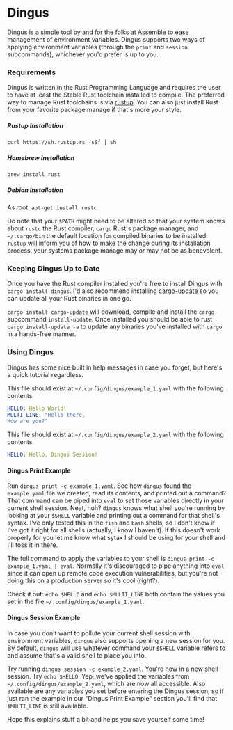 # Dingus

Dingus is a simple tool by and for the folks at Assemble to ease management of environment variables. Dingus supports two ways of applying environment variables (through the `print` and `session` subcommands), whichever you'd prefer is up to you.

### Requirements

Dingus is written in the Rust Programming Language and requires the user to have at least the Stable Rust toolchain installed to compile. The preferred way to manage Rust toolchains is via [rustup](https://www.rustup.rs). You can also just install Rust from your favorite package manage if that's more your style.

##### Rustup Installation
`curl https://sh.rustup.rs -sSf | sh`

##### Homebrew Installation
`brew install rust`

##### Debian Installation
As root: `apt-get install rustc`

Do note that your `$PATH` might need to be altered so that your system knows about `rustc` the Rust compiler, `cargo` Rust's package manager, and `~/.cargo/bin` the default location for compiled binaries to be installed. `rustup` will inform you of how to make the change during its installation process, your systems package manage may or may not be as benevolent.

### Keeping Dingus Up to Date

Once you have the Rust compiler installed you're free to install Dingus with `cargo install dingus`. I'd also recommend installing [cargo-update](https://github.com/nabijaczleweli/cargo-update) so you can update all your Rust binaries in one go.

`cargo install cargo-update` will download, compile and install the `cargo` subcommand `install-update`. Once installed you should be able to rust `cargo install-update -a` to update any binaries you've installed with `cargo` in a hands-free manner.

### Using Dingus

Dingus has some nice built in help messages in case you forget, but here's a quick tutorial regardless.

This file should exist at `~/.config/dingus/example_1.yaml` with the following contents:

```yaml
HELLO: Hello World!
MULTI_LINE: "Hello there,
How are you?"
```

This file should exist at `~/.config/dingus/example_2.yaml` with the following contents:

```yaml
HELLO: Hello, Dingus Session!
```

#### Dingus Print Example

Run `dingus print -c example_1.yaml`. See how `dingus` found the `example.yaml` file we created, read its contents, and printed out a command? That command can be piped into `eval` to set those variables directly in your current shell session. Neat, huh? `dingus` knows what shell you're running by looking at your `$SHELL` variable and printing out a command for that shell's syntax. I've only tested this in the `fish` and `bash` shells, so I don't know if I've got it right for all shells (actually, I know I haven't). If this doesn't work properly for you let me know what sytax I should be using for your shell and I'll toss it in there.

The full command to apply the variables to your shell is `dingus print -c example_1.yaml | eval`. Normally it's discouraged to pipe anything into `eval` since it can open up remote code execution vulnerabilities, but you're not doing this on a production server so it's cool (right?).

Check it out: `echo $HELLO` and `echo $MULTI_LINE` both contain the values you set in the file `~/.config/dingus/example_1.yaml`.

#### Dingus Session Example

In case you don't want to pollute your current shell session with environment variables, `dingus` also supports opening a new session for you. By default, `dingus` will use whatever command your `$SHELL` variable refers to and assume that's a valid shell to place you into.

Try running `dingus session -c example_2.yaml`. You're now in a new shell session. Try `echo $HELLO`. Yep, we've applied the variables from `~/.config/dingus/example_2.yaml`, which are now all accessible. Also available are any variables you set before entering the Dingus session, so if just ran the example in our "Dingus Print Example" section you'll find that `$MULTI_LINE` is still available.

Hope this explains stuff a bit and helps you save yourself some time!
